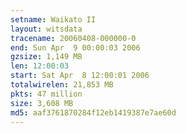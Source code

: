 ```yaml
---
setname: Waikato II
layout: witsdata
tracename: 20060408-000000-0
end: Sun Apr  9 00:00:03 2006
gzsize: 1,149 MB
len: 12:00:03
start: Sat Apr  8 12:00:01 2006
totalwirelen: 21,853 MB
pkts: 47 million
size: 3,608 MB
md5: aaf3761870284f12eb1419387e7ae60d
---
```

